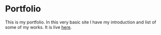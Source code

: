 # Portfolio
This is my portfolio. In this very basic site I have my introduction and list of some of my works.
It is live [here](https://ydahal1.github.io/Portfolio/). 
